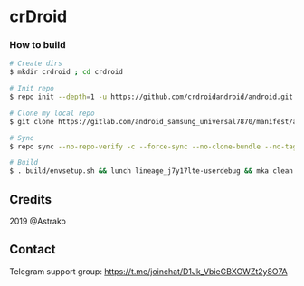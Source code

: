 # crDroid

### How to build ###

```bash
# Create dirs
$ mkdir crdroid ; cd crdroid

# Init repo
$ repo init --depth=1 -u https://github.com/crdroidandroid/android.git -b 10.0

# Clone my local repo
$ git clone https://gitlab.com/android_samsung_universal7870/manifest/android_manifest_samsung_j7y17lte.git -b crdroid .repo/local_manifests

# Sync
$ repo sync --no-repo-verify -c --force-sync --no-clone-bundle --no-tags --optimized-fetch --prune -j`nproc`

# Build
$ . build/envsetup.sh && lunch lineage_j7y17lte-userdebug && mka clean && mka api-stubs-docs && mka hiddenapi-lists-docs && mka system-api-stubs-docs && mka test-api-stubs-docs && mka bacon -j`nproc`
```

## Credits
2019 @Astrako

## Contact
Telegram support group: https://t.me/joinchat/D1Jk_VbieGBXOWZt2y8O7A
